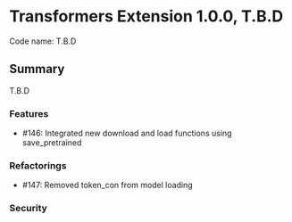 # Transformers Extension 1.0.0, T.B.D

Code name: T.B.D


## Summary
T.B.D


### Features

- #146: Integrated new download and load functions using save_pretrained

### Refactorings

- #147: Removed token_con from model loading


### Security 
